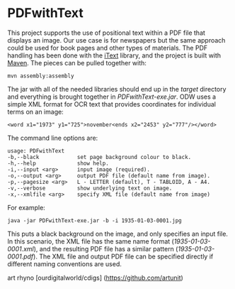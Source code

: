 PDFwithText
===========

This project supports the use of positional text within a PDF file that
displays an image. Our use case is for newspapers but the same approach
could be used for book pages and other types of materials. The PDF handling
has been done with the [iText](http://itextpdf.com/) library, and the
project is built with [Maven](https://maven.apache.org). The pieces can be
pulled together with:

```
mvn assembly:assembly
```

The jar with all of the needed libraries should end up in the _target_
directory and everything is brought together in _PDFwithText-exe.jar_. ODW
uses a simple XML format for OCR text that provides coordinates for
individual terms on an image:

    <word x1="1973" y1="725">november<ends x2="2453" y2="777"/></word>

The command line options are:

    usage: PDFwithText
    -b,--black            set page background colour to black.
    -h,--help             show help.
    -i,--input <arg>      input image (required).
    -o,--output <arg>     output PDF file (default name from image).
    -p,--pagesize <arg>   L - LETTER (default), T - TABLOID, A - A4.
    -v,--verbose          show underlying text on image.
    -x,--xmlfile <arg>    specify XML file (default name from image)

For example:

```
java -jar PDFwithText-exe.jar -b -i 1935-01-03-0001.jpg
```

This puts a black background on the image, and only specifies an input file. In 
this scenario, the XML file has the same name format (_1935-01-03-0001.xml_), 
and the resulting PDF file has a similar pattern (_1935-01-03-0001.pdf_).
The XML file and output PDF file can be specified directly if different
naming conventions are used.

art rhyno [ourdigitalworld/cdigs] (https://github.com/artunit)

